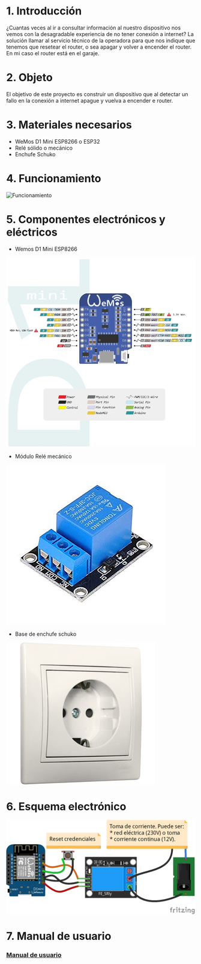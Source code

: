 # 1. Introducción
¿Cuantas veces al ir a consultar información al nuestro dispositivo nos vemos con la desagradable experiencia de no tener conexión a internet?
La solución llamar al servicio técnico de la operadora para que nos indique que tenemos que resetear el router, o sea apagar y volver a encender el router. 
En mi caso el router está en el garaje.
# 2. Objeto 
El objetivo de este proyecto es construir un dispositivo que al detectar un fallo en la conexión a internet apague y vuelva a encender e router.
# 3. Materiales necesarios
* WeMos D1 Mini ESP8266 o ESP32
* Relé sólido o mecánico
* Enchufe Schuko
# 4. Funcionamiento
![Funcionamiento](/img/Reset&#32;automático&#32;Router.png)
# 5. Componentes electrónicos y eléctricos
* Wemos D1 Mini ESP8266
  
![wemos](img/d1-mini-esp8266-board-sh_fixled.jpg)

* Módulo Relé mecánico 

![rele_mecanico](img/rele_mecanico.jpg)
* Base de enchufe schuko

![base_enchufe](img/base_unica.jpg)

# 6. Esquema electrónico
![esquema](img/Reset-Router_bb.png)

# 7. Manual de usuario

### [Manual de usuario](doc/Manual_Usuario-Router_Reboot.pdf)

